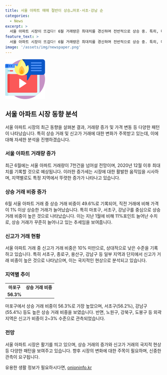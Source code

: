 ```yaml
---
title: 서울 아파트 매매 절반이 상승…마포·서초·강남 순
categories:
  - News
excerpt: >
  서울 아파트 시장이 뜨겁다! 6월 거래량은 최대치를 경신하며 전반적으로 상승 중. 특히, 마포구와 강남권에서 높은 상승 거래 비중을 기록하고 있으며, 다양한 지역에서 상승세가 이어지고 있다. 반면에 신고가 거래는 10% 미만으로 낮은 수준을 유지하고 있으며, 외곽지역에서는 더 낮은 수준을 보이고 있다. 이에 따라 6월 서울 아파트 거래량이 7천건을 넘을 것으로 예상된다.
feature_text: >
  서울 아파트 시장이 뜨겁다! 6월 거래량은 최대치를 경신하며 전반적으로 상승 중. 특히, 마포구와 강남권에서 높은 상승 거래 비중을 기록하고 있으며, 다양한 지역에서 상승세가 이어지고 있다. 반면에 신고가 거래는 10% 미만으로 낮은 수준을 유지하고 있으며, 외곽지역에서는 더 낮은 수준을 보이고 있다. 이에 따라 6월 서울 아파트 거래량이 7천건을 넘을 것으로 예상된다.
image: '/assets/img/newspaper.png'
---
```


<p><img src="/assets/img/news.png" alt="rentncar 속보" /></p>

<h2 data-ke-size="size26">서울 아파트 시장 동향 분석</h2>

<p data-ke-size="size16">서울 아파트 시장의 최근 동향을 살펴본 결과, 거래량 증가 및 가격 변동 등 다양한 패턴이 나타났습니다. 특히 상승 거래 및 신고가 거래에 대한 변화가 주목받고 있는데, 이에 대해 자세한 분석을 진행하겠습니다.</p>

<h3>서울 아파트 거래량 증가</h3>

<p data-ke-size="size16">최근 6월에는 서울 아파트 거래량이 7천건을 넘어설 전망이며, 2020년 12월 이후 최대치를 기록할 것으로 예상됩니다. 이러한 증가세는 시장에 대한 활발한 움직임을 시사하며, 지역별로도 특정 지역에서 뚜렷한 증가가 나타나고 있습니다.</p>

<h3>상승 거래 비중 증가</h3>

<p data-ke-size="size16">6월 서울 아파트 거래 중 상승 거래 비중이 49.6%로 기록되어, 직전 거래에 비해 가격이 1% 이상 상승한 거래가 늘어났습니다. 특히 마포구, 서초구, 강남구를 중심으로 상승 거래 비중이 높은 것으로 나타났습니다. 이는 지난 1월에 비해 11%포인트 늘어난 수치로, 상승 거래가 꾸준히 늘어나고 있는 추세임을 보여줍니다.</p>

<h3>신고가 거래 현황</h3>

<p data-ke-size="size16">서울 아파트 거래 중 신고가 거래 비중은 10% 미만으로, 상대적으로 낮은 수준을 기록하고 있습니다. 특히 서초구, 종로구, 용산구, 강남구 등 일부 지역과 단지에서 신고가 거래 비중이 높은 것으로 나타났으며, 이는 국지적인 현상으로 분석되고 있습니다.</p>

<h3>지역별 추이</h3>

<table>
    <tr>
        <td style="text-align: center; height: 17px;"><b>마포구</b></td>
        <td style="text-align: center; height: 17px;"><b>상승 거래 비중</b></td>
    </tr>
    <tr>
        <td style="text-align: center; height: 17px;"><b>56.3%</b></td>
        <td style="text-align: center; height: 17px;"> </td>
    </tr>
</table>

<p data-ke-size="size16">마포구에서 상승 거래 비중이 56.3%로 가장 높았으며, 서초구(56.2%), 강남구(55.4%) 등도 높은 상승 거래 비중을 보였습니다. 반면, 노원구, 강북구, 도봉구 등 외곽지역은 신고가 비중이 2~3% 수준으로 관측되었습니다.</p>

<h3>전망</h3>

<p data-ke-size="size16">서울 아파트 시장은 활기를 띄고 있으며, 상승 거래의 증가와 신고가 거래의 국지적 현상 등 다양한 패턴을 보여주고 있습니다. 향후 시장의 변화에 대한 주목이 필요하며, 신중한 관측이 요구됩니다.</p>
유용한 생활 정보가 필요하시다면, <a href="https://onioninfo.kr" rel="dofollow">onioninfo.kr</a>


